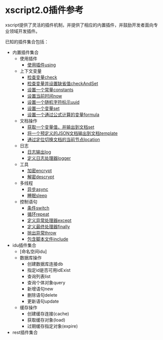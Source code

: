 xscript2.0插件参考
=================

xscript提供了灵活的插件机制，并提供了相应的内置插件，并鼓励开发者面向专业领域开发插件。

已知的插件集合包括：

- 内置插件集合
    - 使用插件
        - [使用插件using](xscript-plugins/using.md)
    - 上下文变量
        - [检查变量check](xscript-plugins/check.md)
        - [检查变量并设置缺省值checkAndSet](xscript-plugins/checkAndSet.md)
        - [设置一个常量constants](xscript-plugins/constants.md)
        - [设置当前时间now](xscript-plugins/now.md)
        - [设置一个随机字符标示uuid](xscript-plugins/uuid.md)
        - [设置一个变量set](xscript-plugins/set.md)
        - [设置一个通过公式计算的变量formula](xscript-plugins/formula.md)
    - 文档操作
        - [获取一个变量值，并输出到文档set](xscript-plugins/get.md)
        - [将一个预定义的JSON文档输出到文档template](xscript-plugins/template.md)
        - [通过定位切换文档的当前节点location](xscript-plugins/location.md)
    - 日志
        - [日志输出log](xscript-plugins/log.md)
        - [定义日志处理器logger](xscript-plugins/logger.md)
    - 工具
        - [加密encrypt](xscript-plugins/encrypt.md)
        - [解密descrypt](xscript-plugins/descrypt.md)
    - 多线程
        - [异步async](xscript-plugins/async.md)
        - [睡眠sleep](xscript-plugins/sleep.md)
    - 控制语句
        - [条件switch](xscript-plugins/switch.md)
        - [循环repeat](xscript-plugins/repeat.md)
        - [定义异常处理器except](xscript-plugins/except.md)
        - [定义最终处理器finally](xscript-plugins/finally.md)
        - [抛出异常throw](xscript-plugins/throw.md)
        - [包含脚本文件include](xscript-plugins/include.md)
- idu插件集合
	- [命名空间idu]
	- 数据库操作
	    - 创建数据库连接db
	    - 指定id是否可用idExist
	    - 查询列表list
	    - 查询个体对象query
	    - 新增语句new
	    - 删除语句delete
	    - 更新语句update
	- 缓存操作
	    - 创建缓存连接(cache)
	    - 获取缓存对象(load)
	    - 过期缓存指定对象(expire)
- rest插件集合



